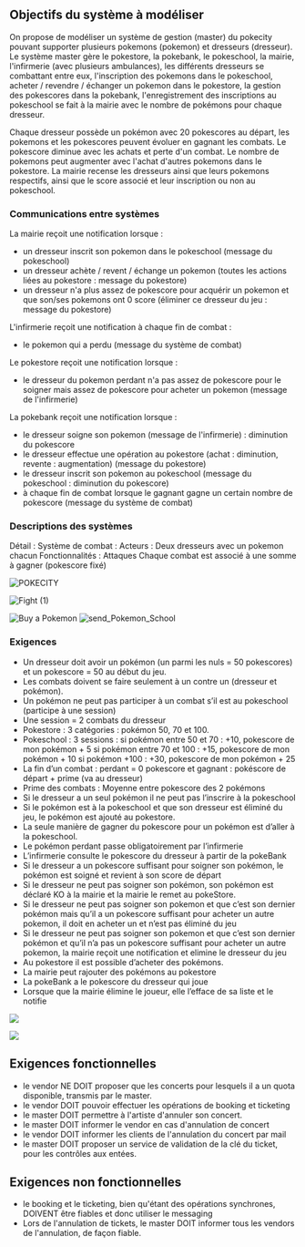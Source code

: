 ## Objectifs du système à modéliser

On propose de modéliser un système de gestion (master) du pokecity pouvant supporter plusieurs pokemons (pokemon) et dresseurs (dresseur). Le système master gère le pokestore, la pokebank, le pokeschool, la mairie, l'infirmerie (avec plusieurs ambulances), les différents dresseurs se combattant entre eux, l'inscription des pokemons dans le pokeschool, acheter / revendre / échanger un pokemon dans le pokestore, la gestion des pokescores dans la pokebank, l'enregistrement des inscriptions au pokeschool se fait à la mairie avec le nombre de pokémons pour chaque dresseur.

Chaque dresseur possède un pokémon avec 20 pokescores au départ, les pokemons et les pokescores peuvent évoluer en gagnant les combats.
Le pokescore diminue avec les achats et perte d'un combat. Le nombre de pokemons peut augmenter avec l'achat d'autres pokemons dans le pokestore.
La mairie recense les dresseurs ainsi que leurs pokemons respectifs, ainsi que le score associé et leur inscription ou non au pokeschool.

### Communications entre systèmes

La mairie reçoit une notification lorsque :
 - un dresseur inscrit son pokemon dans le pokeschool (message du pokeschool)
 - un dresseur achète / revent / échange un pokemon (toutes les actions liées au pokestore : message du pokestore)
 - un dresseur n'a plus assez de pokescore pour acquérir un pokemon et que son/ses pokemons ont 0 score (éliminer ce dresseur du jeu : message du pokestore)

L'infirmerie reçoit une notification à chaque fin de combat : 
- le pokemon qui a perdu (message du système de combat)

Le pokestore reçoit une notification lorsque :
- le dresseur du pokemon perdant n'a pas assez de pokescore pour le soigner mais assez de pokescore pour acheter un pokemon (message de l'infirmerie)

La pokebank reçoit une notification lorsque :
- le dresseur soigne son pokemon (message de l'infirmerie) : diminution du pokescore
- le dresseur effectue une opération au pokestore (achat : diminution, revente : augmentation) (message du pokestore)
- le dresseur inscrit son pokemon au pokeschool (message du pokeschool : diminution du pokescore)
- à chaque fin de combat lorsque le gagnant gagne un certain nombre de pokescore (message du système de combat)

### Descriptions des systèmes

Détail : Système de combat : 
Acteurs : Deux dresseurs avec un pokemon chacun
Fonctionnalités : Attaques
Chaque combat est associé à une somme à gagner (pokescore fixé)

![POKECITY](https://github.com/meryamgh/POKECITY/assets/113670988/fe44d815-a9b2-4b57-b880-b765f2aff621)

![Fight (1)](https://github.com/meryamgh/POKECITY/assets/113671198/210c447a-5aa3-408c-b2cf-c502614a3ef4)

![Buy a Pokemon](https://github.com/meryamgh/POKECITY/assets/113671198/17519768-0bc6-4ff1-b55a-587de70d18bb)
![send_Pokemon_School](https://github.com/meryamgh/POKECITY/assets/113671198/48e78faa-5a70-4ce0-af42-d5135ec59ba7)


### Exigences

- Un dresseur doit avoir un pokémon (un parmi les nuls = 50 pokescores) et un pokescore = 50 au début du jeu.
- Les combats doivent se faire seulement à un contre un (dresseur et pokémon).
- Un pokémon ne peut pas participer à un combat s’il est au pokeschool (participe à une session)
- Une session = 2 combats du dresseur
- Pokestore : 3 catégories : pokémon 50, 70 et 100.
- Pokeschool : 3 sessions : 
  si pokémon entre 50 et 70 : +10, pokescore de mon pokémon + 5
  si pokémon entre 70 et 100 : +15, pokescore de mon pokémon + 10
  si pokémon +100 : +30, pokescore de mon pokémon + 25
- La fin d’un combat : perdant = 0 pokescore et gagnant : pokéscore de départ + prime (va au dresseur)
- Prime des combats : Moyenne entre pokescore des 2 pokémons
- Si le dresseur a un seul pokémon il ne peut pas l’inscrire à la pokeschool
- Si le pokémon est à la pokeschool et que son dresseur est éliminé du jeu, le pokémon est ajouté au pokestore.
- La seule manière de gagner du pokescore pour un pokémon est d’aller à la pokeschool.
- Le pokémon perdant passe obligatoirement par l’infirmerie 
- L’infirmerie consulte le pokescore du dresseur à partir de la pokeBank 
- Si le dresseur a un pokescore suffisant pour soigner son pokémon, le pokémon est soigné et revient à son score de départ 
- Si le dresseur ne peut pas soigner son pokémon, son pokémon  est déclaré KO à la mairie et la mairie le remet au pokeStore. 
- Si le dresseur ne peut pas soigner son pokemon  et que c’est son dernier pokémon  mais qu’il a un pokescore suffisant pour acheter un autre pokemon, il doit en acheter un et n’est pas éliminé du jeu 
- Si le dresseur ne peut pas soigner son pokemon  et que c’est son dernier pokémon  et  qu’il n’a pas  un pokescore suffisant pour acheter un autre pokemon, la mairie reçoit une notification et elimine le dresseur du jeu 
- Au pokestore il est possible d’acheter des pokémons. 
- La mairie peut rajouter des pokémons au pokestore
- La pokeBank a le pokescore du dresseur qui joue 
- Lorsque que la mairie élimine le joueur, elle l’efface de sa liste et le notifie 


![](seqDiagram.png)

![](send_Pokemon_School)

## Exigences fonctionnelles

* le vendor NE DOIT proposer que les concerts pour lesquels il a un quota disponible, transmis par le master.
* le vendor DOIT pouvoir effectuer les opérations de booking et ticketing
* le master DOIT permettre à l'artiste d'annuler son concert.
* le master DOIT informer le vendor en cas d'annulation de concert
* le vendor DOIT informer les clients de l'annulation du concert par mail
* le master DOIT proposer un service de validation de la clé du ticket, pour les contrôles aux entées.

## Exigences non fonctionnelles

* le booking et le ticketing, bien qu'étant des opérations synchrones, DOIVENT être fiables et donc utiliser le messaging
* Lors de l'annulation de tickets, le master DOIT informer tous les vendors de l'annulation, de façon fiable.
